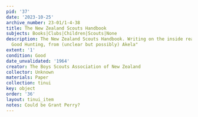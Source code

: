 ```yaml
---
pid: '37'
date: '2023-10-25'
archive_number: 23-01/1-4-38
title: The New Zealand Scouts Handbook
subjects: Books|Clubs|Children|Scouts|None
description: The New Zealand Scouts Handbook. Writing on the inside reads "To Grant,
  Good Hunting, from (unclear but possibly) Akela"
extent: '1'
condition: Good
date_unvalidated: '1964'
creator: The Boys Scouts Association of New Zealand
collector: Unknown
materials: Paper
collection: tinui
key: object
order: '36'
layout: tinui_item
notes: Could be Grant Perry?
---
```

